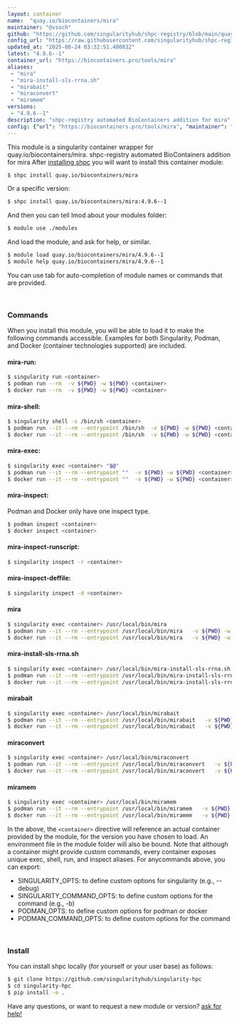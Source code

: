 ```yaml
---
layout: container
name:  "quay.io/biocontainers/mira"
maintainer: "@vsoch"
github: "https://github.com/singularityhub/shpc-registry/blob/main/quay.io/biocontainers/mira/container.yaml"
config_url: "https://raw.githubusercontent.com/singularityhub/shpc-registry/main/quay.io/biocontainers/mira/container.yaml"
updated_at: "2025-08-24 03:32:51.400832"
latest: "4.9.6--1"
container_url: "https://biocontainers.pro/tools/mira"
aliases:
 - "mira"
 - "mira-install-sls-rrna.sh"
 - "mirabait"
 - "miraconvert"
 - "miramem"
versions:
 - "4.9.6--1"
description: "shpc-registry automated BioContainers addition for mira"
config: {"url": "https://biocontainers.pro/tools/mira", "maintainer": "@vsoch", "description": "shpc-registry automated BioContainers addition for mira", "latest": {"4.9.6--1": "sha256:14ae89998f66f4a3645e0ca4fd2ef2d84d405743c6a4da80396f2e3ce822d586"}, "tags": {"4.9.6--1": "sha256:14ae89998f66f4a3645e0ca4fd2ef2d84d405743c6a4da80396f2e3ce822d586"}, "docker": "quay.io/biocontainers/mira", "aliases": {"mira": "/usr/local/bin/mira", "mira-install-sls-rrna.sh": "/usr/local/bin/mira-install-sls-rrna.sh", "mirabait": "/usr/local/bin/mirabait", "miraconvert": "/usr/local/bin/miraconvert", "miramem": "/usr/local/bin/miramem"}}
---
```


This module is a singularity container wrapper for quay.io/biocontainers/mira.
shpc-registry automated BioContainers addition for mira
After [installing shpc](#install) you will want to install this container module:


```bash
$ shpc install quay.io/biocontainers/mira
```

Or a specific version:

```bash
$ shpc install quay.io/biocontainers/mira:4.9.6--1
```

And then you can tell lmod about your modules folder:

```bash
$ module use ./modules
```

And load the module, and ask for help, or similar.

```bash
$ module load quay.io/biocontainers/mira/4.9.6--1
$ module help quay.io/biocontainers/mira/4.9.6--1
```

You can use tab for auto-completion of module names or commands that are provided.

<br>

### Commands

When you install this module, you will be able to load it to make the following commands accessible.
Examples for both Singularity, Podman, and Docker (container technologies supported) are included.

#### mira-run:

```bash
$ singularity run <container>
$ podman run --rm  -v ${PWD} -w ${PWD} <container>
$ docker run --rm  -v ${PWD} -w ${PWD} <container>
```

#### mira-shell:

```bash
$ singularity shell -s /bin/sh <container>
$ podman run --it --rm --entrypoint /bin/sh  -v ${PWD} -w ${PWD} <container>
$ docker run --it --rm --entrypoint /bin/sh  -v ${PWD} -w ${PWD} <container>
```

#### mira-exec:

```bash
$ singularity exec <container> "$@"
$ podman run --it --rm --entrypoint ""  -v ${PWD} -w ${PWD} <container> "$@"
$ docker run --it --rm --entrypoint ""  -v ${PWD} -w ${PWD} <container> "$@"
```

#### mira-inspect:

Podman and Docker only have one inspect type.

```bash
$ podman inspect <container>
$ docker inspect <container>
```

#### mira-inspect-runscript:

```bash
$ singularity inspect -r <container>
```

#### mira-inspect-deffile:

```bash
$ singularity inspect -d <container>
```


#### mira

```bash
$ singularity exec <container> /usr/local/bin/mira
$ podman run --it --rm --entrypoint /usr/local/bin/mira   -v ${PWD} -w ${PWD} <container> -c " $@"
$ docker run --it --rm --entrypoint /usr/local/bin/mira   -v ${PWD} -w ${PWD} <container> -c " $@"
```


#### mira-install-sls-rrna.sh

```bash
$ singularity exec <container> /usr/local/bin/mira-install-sls-rrna.sh
$ podman run --it --rm --entrypoint /usr/local/bin/mira-install-sls-rrna.sh   -v ${PWD} -w ${PWD} <container> -c " $@"
$ docker run --it --rm --entrypoint /usr/local/bin/mira-install-sls-rrna.sh   -v ${PWD} -w ${PWD} <container> -c " $@"
```


#### mirabait

```bash
$ singularity exec <container> /usr/local/bin/mirabait
$ podman run --it --rm --entrypoint /usr/local/bin/mirabait   -v ${PWD} -w ${PWD} <container> -c " $@"
$ docker run --it --rm --entrypoint /usr/local/bin/mirabait   -v ${PWD} -w ${PWD} <container> -c " $@"
```


#### miraconvert

```bash
$ singularity exec <container> /usr/local/bin/miraconvert
$ podman run --it --rm --entrypoint /usr/local/bin/miraconvert   -v ${PWD} -w ${PWD} <container> -c " $@"
$ docker run --it --rm --entrypoint /usr/local/bin/miraconvert   -v ${PWD} -w ${PWD} <container> -c " $@"
```


#### miramem

```bash
$ singularity exec <container> /usr/local/bin/miramem
$ podman run --it --rm --entrypoint /usr/local/bin/miramem   -v ${PWD} -w ${PWD} <container> -c " $@"
$ docker run --it --rm --entrypoint /usr/local/bin/miramem   -v ${PWD} -w ${PWD} <container> -c " $@"
```



In the above, the `<container>` directive will reference an actual container provided
by the module, for the version you have chosen to load. An environment file in the
module folder will also be bound. Note that although a container
might provide custom commands, every container exposes unique exec, shell, run, and
inspect aliases. For anycommands above, you can export:

 - SINGULARITY_OPTS: to define custom options for singularity (e.g., --debug)
 - SINGULARITY_COMMAND_OPTS: to define custom options for the command (e.g., -b)
 - PODMAN_OPTS: to define custom options for podman or docker
 - PODMAN_COMMAND_OPTS: to define custom options for the command

<br>

### Install

You can install shpc locally (for yourself or your user base) as follows:

```bash
$ git clone https://github.com/singularityhub/singularity-hpc
$ cd singularity-hpc
$ pip install -e .
```

Have any questions, or want to request a new module or version? [ask for help!](https://github.com/singularityhub/singularity-hpc/issues)
